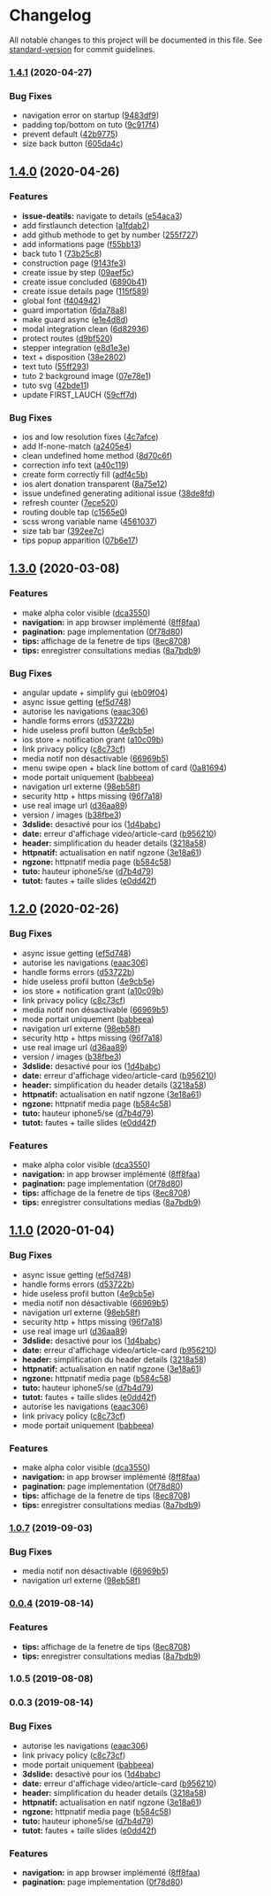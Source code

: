 # Changelog

All notable changes to this project will be documented in this file. See [standard-version](https://github.com/conventional-changelog/standard-version) for commit guidelines.

### [1.4.1](https://github.com/hugoblanc/Athena/compare/v1.4.0...v1.4.1) (2020-04-27)


### Bug Fixes

* navigation error on startup ([9483df9](https://github.com/hugoblanc/Athena/commit/9483df9358c7e7daac467964e5ebd3707e5a75f2))
* padding top/bottom on tuto ([9c917f4](https://github.com/hugoblanc/Athena/commit/9c917f4c5409c94c4437ab6d9842f08a2bbdeaf8))
* prevent default ([42b9775](https://github.com/hugoblanc/Athena/commit/42b9775156be086ab94d431ee5519bd4b6ddfc63))
* size back button ([605da4c](https://github.com/hugoblanc/Athena/commit/605da4c3794e26082d2e870e8dc4a41adfebe915))

## [1.4.0](https://github.com/hugoblanc/Athena/compare/v1.3.0...v1.4.0) (2020-04-26)


### Features

* **issue-deatils:** navigate to details ([e54aca3](https://github.com/hugoblanc/Athena/commit/e54aca38cb47f7d48ff760130cbed7af85dab34a))
* add firstlaunch detection ([a1fdab2](https://github.com/hugoblanc/Athena/commit/a1fdab2881fe0d8610638bfacd6bb3b6204e4e3d))
* add github methode to get by number ([255f727](https://github.com/hugoblanc/Athena/commit/255f7278322b43afe1511b3a9bb0b43d972bf4a4))
* add informations page ([f55bb13](https://github.com/hugoblanc/Athena/commit/f55bb131f507d91980976b825cd50ace7bf765b1))
* back tuto 1 ([73b25c8](https://github.com/hugoblanc/Athena/commit/73b25c8c33bcba5d9c253d9112447c067dd45f4e))
* construction page ([9143fe3](https://github.com/hugoblanc/Athena/commit/9143fe37d0ee5736c71cd60440cebc5f929cbe59))
* create issue by step ([09aef5c](https://github.com/hugoblanc/Athena/commit/09aef5c487ba05734cc90a87ae39af03271afcc7))
* create issue concluded ([6890b41](https://github.com/hugoblanc/Athena/commit/6890b412eb0fb44257aeb80362617229318094cf))
* create issue details page ([115f589](https://github.com/hugoblanc/Athena/commit/115f589f2d426ace518310ed77dc8ca2e9a7ef44))
* global font ([f404942](https://github.com/hugoblanc/Athena/commit/f404942e929bde056cc702fb76bc6e5162ae977b))
* guard importation ([6da78a8](https://github.com/hugoblanc/Athena/commit/6da78a856a7f01d2d8d7b7759c8b72c1e88c1781))
* make guard async ([e1e4d8d](https://github.com/hugoblanc/Athena/commit/e1e4d8d403e293bf6e2837f328f51eb72fbbfd00))
* modal integration clean ([6d82936](https://github.com/hugoblanc/Athena/commit/6d8293692e4ccadf0256567c7cca20386c58428a))
* protect routes ([d9bf520](https://github.com/hugoblanc/Athena/commit/d9bf52099d38ba8999f4a0e8b6aca5de2cbea9a6))
* stepper integration ([e8d1e3e](https://github.com/hugoblanc/Athena/commit/e8d1e3eb3d0f3a4583c1a2b30c02b9c916c56951))
* text + disposition ([38e2802](https://github.com/hugoblanc/Athena/commit/38e2802c21750c793a7b57734295facd579d6d2c))
* text tuto ([55ff293](https://github.com/hugoblanc/Athena/commit/55ff293f66552b42604d9e4d25fa47c30a8c32a6))
* tuto 2 background image ([07e78e1](https://github.com/hugoblanc/Athena/commit/07e78e145ebfba484137a261f38bdcfa970938a1))
* tuto svg ([42bde11](https://github.com/hugoblanc/Athena/commit/42bde11f4db7b36241fc2741517e101e36f10f49))
* update FIRST_LAUCH ([59cff7d](https://github.com/hugoblanc/Athena/commit/59cff7d6e29a758e529529e13cda58525a8e8b4c))


### Bug Fixes

*  ios and low resolution fixes ([4c7afce](https://github.com/hugoblanc/Athena/commit/4c7afcebb9c128a0fb107ffa10ef8a8c69253ba4))
* add If-none-match ([a2405e4](https://github.com/hugoblanc/Athena/commit/a2405e4f9fbb16198c41615131cf3ee74ff85e38))
* clean undefined home method ([8d70c6f](https://github.com/hugoblanc/Athena/commit/8d70c6fa32782fdbdf0c4ccb36d272c205054624))
* correction info text ([a40c119](https://github.com/hugoblanc/Athena/commit/a40c1196d11d878a0bb0784eb547fe703a6d3d9d))
* create form correctly fill ([adf4c5b](https://github.com/hugoblanc/Athena/commit/adf4c5b5b8d99d3de87cb5df703d96dbc8b448a7))
* ios alert donation transparent ([8a75e12](https://github.com/hugoblanc/Athena/commit/8a75e12a24113ece19e03badb1de089ba264976f))
* issue undefined generating aditional issue ([38de8fd](https://github.com/hugoblanc/Athena/commit/38de8fdff0add9e5f041c631f8b6968d77cf51de))
* refresh counter ([7ece520](https://github.com/hugoblanc/Athena/commit/7ece5208a9cae775219e84959a8466d16b59cdfd))
* routing double tap ([c1565e0](https://github.com/hugoblanc/Athena/commit/c1565e0152ba1ca424d51738ab0633abe490fa4f))
* scss wrong variable name ([4561037](https://github.com/hugoblanc/Athena/commit/4561037d195b52294c3233845fb6f5611657e528))
* size tab bar ([392ee7c](https://github.com/hugoblanc/Athena/commit/392ee7c47cba3d70bc9c4dbaf9fd1fee8018ebc4))
* tips popup apparition ([07b6e17](https://github.com/hugoblanc/Athena/commit/07b6e171dda1a9b1b25d5511730723f26bb814d5))

## [1.3.0](https://github.com/hugoblanc/Athena/compare/v1.0.5...v1.3.0) (2020-03-08)


### Features

* make alpha color visible ([dca3550](https://github.com/hugoblanc/Athena/commit/dca355059c23196f6fded05b02c098e73b0cc50e))
* **navigation:** in app browser implémenté ([8ff8faa](https://github.com/hugoblanc/Athena/commit/8ff8faad29ef97d6f49c18d905977417c4b27922))
* **pagination:** page implementation ([0f78d80](https://github.com/hugoblanc/Athena/commit/0f78d802acc6734184a625144978705b165d993e))
* **tips:** affichage de la fenetre de tips ([8ec8708](https://github.com/hugoblanc/Athena/commit/8ec87089331a1dbb56751bc0a307004f36d7aafa))
* **tips:** enregistrer consultations medias ([8a7bdb9](https://github.com/hugoblanc/Athena/commit/8a7bdb95a2be0a5ec30d6d357327949daccce93a))


### Bug Fixes

* angular update + simplify gui ([eb09f04](https://github.com/hugoblanc/Athena/commit/eb09f04442312fdbc68bc10c9d24bedc10fa8179))
* async issue getting ([ef5d748](https://github.com/hugoblanc/Athena/commit/ef5d748c27e330742578d14f7bb5709dd99ce659))
* autorise les navigations ([eaac306](https://github.com/hugoblanc/Athena/commit/eaac306585e3b9fd210a370bb56db6edfaaf2db9))
* handle forms errors ([d53722b](https://github.com/hugoblanc/Athena/commit/d53722b30f774a6806baa63ed5573c50e18b8208))
* hide useless profil button ([4e9cb5e](https://github.com/hugoblanc/Athena/commit/4e9cb5e2cc53111ab2b1bf9f83f9d471a0f601eb))
* ios store + notification grant ([a10c09b](https://github.com/hugoblanc/Athena/commit/a10c09b1f4466a07705ac4cb59080158210c168b))
* link privacy policy ([c8c73cf](https://github.com/hugoblanc/Athena/commit/c8c73cfd9d83dffff7b638006d763e8c4e97683e))
* media notif non désactivable ([66969b5](https://github.com/hugoblanc/Athena/commit/66969b5bbf644b5d7a923acadd3924e0134b59b4))
* menu swipe open + black line bottom of card ([0a81694](https://github.com/hugoblanc/Athena/commit/0a81694a3ae055965f070e25776f816165d0c978))
* mode portait uniquement ([babbeea](https://github.com/hugoblanc/Athena/commit/babbeea6d7ca641524c49f5c8b8d8932a330dc26))
* navigation url externe ([98eb58f](https://github.com/hugoblanc/Athena/commit/98eb58fdf111cefe6e7e0e83524088d126e899d3))
* security http +  https missing ([96f7a18](https://github.com/hugoblanc/Athena/commit/96f7a185964c9d6d8bc9e1582ebdd507715d0251))
* use real image url ([d36aa89](https://github.com/hugoblanc/Athena/commit/d36aa89c9fffc025e5317dedb4f6c948689f58f2))
* version / images ([b38fbe3](https://github.com/hugoblanc/Athena/commit/b38fbe33c18e2fd24dd83571c6bf7d2a473db228))
* **3dslide:** desactivé pour ios ([1d4babc](https://github.com/hugoblanc/Athena/commit/1d4babc30b95db96b3805ff14c7932db029e0f44))
* **date:** erreur d'affichage video/article-card ([b956210](https://github.com/hugoblanc/Athena/commit/b9562106f397adebe0886c86aa7661af2ed17f3e))
* **header:** simplification du header details ([3218a58](https://github.com/hugoblanc/Athena/commit/3218a58d465c323cd52863f6458913ed010e3fa2))
* **httpnatif:** actualisation en natif ngzone ([3e18a61](https://github.com/hugoblanc/Athena/commit/3e18a61c1226b2b6c9354ac9bcc104da5a07d26f))
* **ngzone:** httpnatif media page ([b584c58](https://github.com/hugoblanc/Athena/commit/b584c5844ca25788ac1263dbe79936a36f675f6d))
* **tuto:** hauteur iphone5/se ([d7b4d79](https://github.com/hugoblanc/Athena/commit/d7b4d79630add4cb21399d14bfe2994bcc299fa2))
* **tutot:** fautes + taille slides ([e0dd42f](https://github.com/hugoblanc/Athena/commit/e0dd42f7c3298a106c8423310ec3115721ea3865))

## [1.2.0](https://github.com/hugoblanc/Athena/compare/v1.0.5...v1.2.0) (2020-02-26)


### Bug Fixes

* async issue getting ([ef5d748](https://github.com/hugoblanc/Athena/commit/ef5d748))
* autorise les navigations ([eaac306](https://github.com/hugoblanc/Athena/commit/eaac306))
* handle forms errors ([d53722b](https://github.com/hugoblanc/Athena/commit/d53722b))
* hide useless profil button ([4e9cb5e](https://github.com/hugoblanc/Athena/commit/4e9cb5e))
* ios store + notification grant ([a10c09b](https://github.com/hugoblanc/Athena/commit/a10c09b))
* link privacy policy ([c8c73cf](https://github.com/hugoblanc/Athena/commit/c8c73cf))
* media notif non désactivable ([66969b5](https://github.com/hugoblanc/Athena/commit/66969b5))
* mode portait uniquement ([babbeea](https://github.com/hugoblanc/Athena/commit/babbeea))
* navigation url externe ([98eb58f](https://github.com/hugoblanc/Athena/commit/98eb58f))
* security http +  https missing ([96f7a18](https://github.com/hugoblanc/Athena/commit/96f7a18))
* use real image url ([d36aa89](https://github.com/hugoblanc/Athena/commit/d36aa89))
* version / images ([b38fbe3](https://github.com/hugoblanc/Athena/commit/b38fbe3))
* **3dslide:** desactivé pour ios ([1d4babc](https://github.com/hugoblanc/Athena/commit/1d4babc))
* **date:** erreur d'affichage video/article-card ([b956210](https://github.com/hugoblanc/Athena/commit/b956210))
* **header:** simplification du header details ([3218a58](https://github.com/hugoblanc/Athena/commit/3218a58))
* **httpnatif:** actualisation en natif ngzone ([3e18a61](https://github.com/hugoblanc/Athena/commit/3e18a61))
* **ngzone:** httpnatif media page ([b584c58](https://github.com/hugoblanc/Athena/commit/b584c58))
* **tuto:** hauteur iphone5/se ([d7b4d79](https://github.com/hugoblanc/Athena/commit/d7b4d79))
* **tutot:** fautes + taille slides ([e0dd42f](https://github.com/hugoblanc/Athena/commit/e0dd42f))


### Features

* make alpha color visible ([dca3550](https://github.com/hugoblanc/Athena/commit/dca3550))
* **navigation:** in app browser implémenté ([8ff8faa](https://github.com/hugoblanc/Athena/commit/8ff8faa))
* **pagination:** page implementation ([0f78d80](https://github.com/hugoblanc/Athena/commit/0f78d80))
* **tips:** affichage de la fenetre de tips ([8ec8708](https://github.com/hugoblanc/Athena/commit/8ec8708))
* **tips:** enregistrer consultations medias ([8a7bdb9](https://github.com/hugoblanc/Athena/commit/8a7bdb9))

## [1.1.0](https://github.com/hugoblanc/Athena/compare/v1.0.5...v1.1.0) (2020-01-04)


### Bug Fixes

* async issue getting ([ef5d748](https://github.com/hugoblanc/Athena/commit/ef5d748))
* handle forms errors ([d53722b](https://github.com/hugoblanc/Athena/commit/d53722b))
* hide useless profil button ([4e9cb5e](https://github.com/hugoblanc/Athena/commit/4e9cb5e))
* media notif non désactivable ([66969b5](https://github.com/hugoblanc/Athena/commit/66969b5))
* navigation url externe ([98eb58f](https://github.com/hugoblanc/Athena/commit/98eb58f))
* security http +  https missing ([96f7a18](https://github.com/hugoblanc/Athena/commit/96f7a18))
* use real image url ([d36aa89](https://github.com/hugoblanc/Athena/commit/d36aa89))
* **3dslide:** desactivé pour ios ([1d4babc](https://github.com/hugoblanc/Athena/commit/1d4babc))
* **date:** erreur d'affichage video/article-card ([b956210](https://github.com/hugoblanc/Athena/commit/b956210))
* **header:** simplification du header details ([3218a58](https://github.com/hugoblanc/Athena/commit/3218a58))
* **httpnatif:** actualisation en natif ngzone ([3e18a61](https://github.com/hugoblanc/Athena/commit/3e18a61))
* **ngzone:** httpnatif media page ([b584c58](https://github.com/hugoblanc/Athena/commit/b584c58))
* **tuto:** hauteur iphone5/se ([d7b4d79](https://github.com/hugoblanc/Athena/commit/d7b4d79))
* **tutot:** fautes + taille slides ([e0dd42f](https://github.com/hugoblanc/Athena/commit/e0dd42f))
* autorise les navigations ([eaac306](https://github.com/hugoblanc/Athena/commit/eaac306))
* link privacy policy ([c8c73cf](https://github.com/hugoblanc/Athena/commit/c8c73cf))
* mode portait uniquement ([babbeea](https://github.com/hugoblanc/Athena/commit/babbeea))


### Features

* make alpha color visible ([dca3550](https://github.com/hugoblanc/Athena/commit/dca3550))
* **navigation:** in app browser implémenté ([8ff8faa](https://github.com/hugoblanc/Athena/commit/8ff8faa))
* **pagination:** page implementation ([0f78d80](https://github.com/hugoblanc/Athena/commit/0f78d80))
* **tips:** affichage de la fenetre de tips ([8ec8708](https://github.com/hugoblanc/Athena/commit/8ec8708))
* **tips:** enregistrer consultations medias ([8a7bdb9](https://github.com/hugoblanc/Athena/commit/8a7bdb9))

### [1.0.7](https://github.com/hugoblanc/Bifrost/compare/v0.0.4...v1.0.7) (2019-09-03)


### Bug Fixes

* media notif non désactivable ([66969b5](https://github.com/hugoblanc/Bifrost/commit/66969b5))
* navigation url externe ([98eb58f](https://github.com/hugoblanc/Bifrost/commit/98eb58f))

### [0.0.4](https://github.com/hugoblanc/Bifrost/compare/v0.0.3...v0.0.4) (2019-08-14)


### Features

* **tips:** affichage de la fenetre de tips ([8ec8708](https://github.com/hugoblanc/Bifrost/commit/8ec8708))
* **tips:** enregistrer consultations medias ([8a7bdb9](https://github.com/hugoblanc/Bifrost/commit/8a7bdb9))

### 1.0.5 (2019-08-08)

### 0.0.3 (2019-08-14)


### Bug Fixes

* autorise les navigations ([eaac306](https://github.com/hugoblanc/Bifrost/commit/eaac306))
* link privacy policy ([c8c73cf](https://github.com/hugoblanc/Bifrost/commit/c8c73cf))
* mode portait uniquement ([babbeea](https://github.com/hugoblanc/Bifrost/commit/babbeea))
* **3dslide:** desactivé pour ios ([1d4babc](https://github.com/hugoblanc/Bifrost/commit/1d4babc))
* **date:** erreur d'affichage video/article-card ([b956210](https://github.com/hugoblanc/Bifrost/commit/b956210))
* **header:** simplification du header details ([3218a58](https://github.com/hugoblanc/Bifrost/commit/3218a58))
* **httpnatif:** actualisation en natif ngzone ([3e18a61](https://github.com/hugoblanc/Bifrost/commit/3e18a61))
* **ngzone:** httpnatif media page ([b584c58](https://github.com/hugoblanc/Bifrost/commit/b584c58))
* **tuto:** hauteur iphone5/se ([d7b4d79](https://github.com/hugoblanc/Bifrost/commit/d7b4d79))
* **tutot:** fautes + taille slides ([e0dd42f](https://github.com/hugoblanc/Bifrost/commit/e0dd42f))


### Features

* **navigation:** in app browser implémenté ([8ff8faa](https://github.com/hugoblanc/Bifrost/commit/8ff8faa))
* **pagination:** page implementation ([0f78d80](https://github.com/hugoblanc/Bifrost/commit/0f78d80))
